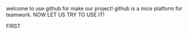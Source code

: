 welcome to use github for make our project!
github is a mice platform for teamwork.
NOW LET US TRY TO USE IT!

FIRST